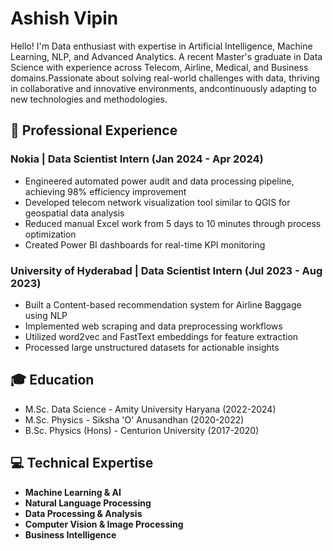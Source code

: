 # Ashish Vipin

Hello! I'm Data enthusiast with expertise in Artificial Intelligence, Machine Learning, NLP, and Advanced Analytics. A recent Master's graduate in Data Science with experience across Telecom, Airline, Medical, and Business domains.Passionate about solving real-world challenges with data, thriving in collaborative and innovative environments, andcontinuously adapting to new technologies and methodologies.

## 🚀 Professional Experience

### Nokia | Data Scientist Intern (Jan 2024 - Apr 2024)
- Engineered automated power audit and data processing pipeline, achieving 98% efficiency improvement
- Developed telecom network visualization tool similar to QGIS for geospatial data analysis
- Reduced manual Excel work from 5 days to 10 minutes through process optimization
- Created Power BI dashboards for real-time KPI monitoring

### University of Hyderabad | Data Scientist Intern (Jul 2023 - Aug 2023)
- Built a Content-based recommendation system for Airline Baggage using NLP
- Implemented web scraping and data preprocessing workflows
- Utilized word2vec and FastText embeddings for feature extraction
- Processed large unstructured datasets for actionable insights

## 🎓 Education
- M.Sc. Data Science - Amity University Haryana (2022-2024)
- M.Sc. Physics - Siksha 'O' Anusandhan (2020-2022)
- B.Sc. Physics (Hons) - Centurion University (2017-2020)

## 💻 Technical Expertise

- **Machine Learning & AI**
- **Natural Language Processing**
- **Data Processing & Analysis**
- **Computer Vision & Image Processing**
- **Business Intelligence**
